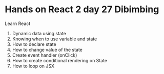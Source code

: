 # Hands on React 2 day 27 Dibimbing

Learn React

1. Dynamic data using state
2. Knowing when to use variable and state
3. How to declare state
4. How to change value of the state
5. Create event handler (onClick)
6. How to create conditional rendering on State
7. How to loop on JSX
